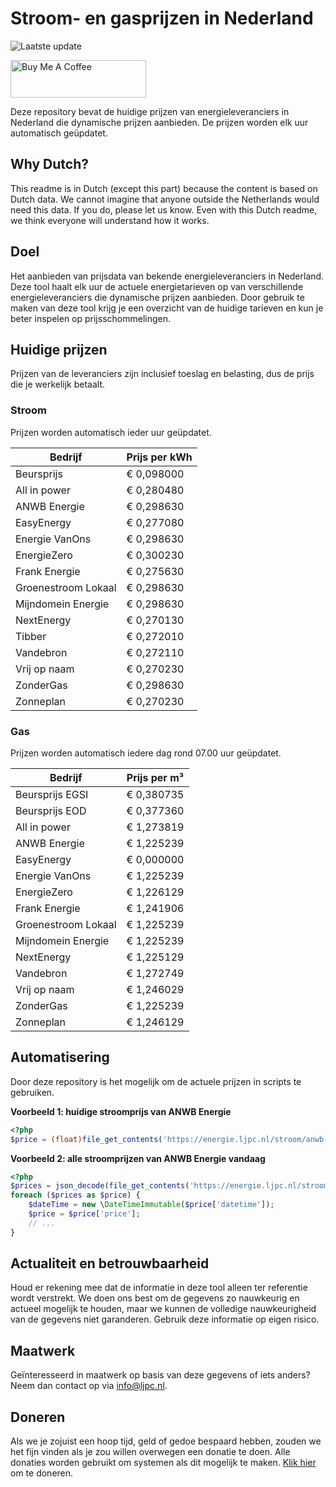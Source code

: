 # Stroom- en gasprijzen in Nederland

![Laatste update](https://img.shields.io/badge/laatste%20update-2024--10--17%2011%3A00%20CET-brightgreen)

<a href="https://www.buymeacoffee.com/Lars-" target="_blank"><img src="https://cdn.buymeacoffee.com/buttons/v2/default-orange.png" alt="Buy Me A Coffee" height="60" style="height: 60px !important;width: 217px !important;" ></a>

Deze repository bevat de huidige prijzen van energieleveranciers in Nederland die dynamische prijzen aanbieden. De prijzen worden elk uur automatisch geüpdatet.

## Why Dutch?

This readme is in Dutch (except this part) because the content is based on Dutch data. We cannot imagine that anyone outside the Netherlands would need this data. If you do, please let us know. Even with this Dutch readme, we think
everyone will understand how it works.

## Doel

Het aanbieden van prijsdata van bekende energieleveranciers in Nederland. Deze tool haalt elk uur de actuele energietarieven op van verschillende energieleveranciers die dynamische prijzen aanbieden. Door gebruik te maken van deze tool
krijg je een overzicht van de huidige tarieven en kun je beter inspelen op prijsschommelingen.

## Huidige prijzen

Prijzen van de leveranciers zijn inclusief toeslag en belasting, dus de prijs die je werkelijk betaalt.

### Stroom

Prijzen worden automatisch ieder uur geüpdatet.

 Bedrijf | Prijs per kWh 
---------|---------------
Beursprijs | € 0,098000
All in power | € 0,280480
ANWB Energie | € 0,298630
EasyEnergy | € 0,277080
Energie VanOns | € 0,298630
EnergieZero | € 0,300230
Frank Energie | € 0,275630
Groenestroom Lokaal | € 0,298630
Mijndomein Energie | € 0,298630
NextEnergy | € 0,270130
Tibber | € 0,272010
Vandebron | € 0,272110
Vrij op naam | € 0,270230
ZonderGas | € 0,298630
Zonneplan | € 0,270230


### Gas

Prijzen worden automatisch iedere dag rond 07.00 uur geüpdatet.

 Bedrijf | Prijs per m³ 
---------|--------------
Beursprijs EGSI | € 0,380735
Beursprijs EOD | € 0,377360
All in power | € 1,273819
ANWB Energie | € 1,225239
EasyEnergy | € 0,000000
Energie VanOns | € 1,225239
EnergieZero | € 1,226129
Frank Energie | € 1,241906
Groenestroom Lokaal | € 1,225239
Mijndomein Energie | € 1,225239
NextEnergy | € 1,225129
Vandebron | € 1,272749
Vrij op naam | € 1,246029
ZonderGas | € 1,225239
Zonneplan | € 1,246129


## Automatisering

Door deze repository is het mogelijk om de actuele prijzen in scripts te gebruiken.

**Voorbeeld 1: huidige stroomprijs van ANWB Energie**

```php
<?php
$price = (float)file_get_contents('https://energie.ljpc.nl/stroom/anwb-energie-nu.txt');

```

**Voorbeeld 2: alle stroomprijzen van ANWB Energie vandaag**

```php
<?php
$prices = json_decode(file_get_contents('https://energie.ljpc.nl/stroom/all-in-power-vandaag.json'),true);
foreach ($prices as $price) {
    $dateTime = new \DateTimeImmutable($price['datetime']);
    $price = $price['price'];
    // ...
}
```

## Actualiteit en betrouwbaarheid

Houd er rekening mee dat de informatie in deze tool alleen ter referentie wordt verstrekt. We doen ons best om de gegevens zo nauwkeurig en actueel mogelijk te houden, maar we kunnen de volledige nauwkeurigheid van de gegevens niet
garanderen. Gebruik deze informatie op eigen risico.

## Maatwerk

Geïnteresseerd in maatwerk op basis van deze gegevens of iets anders? Neem dan contact op
via [info@ljpc.nl](mailto:info@ljpc.nl?subject=Energie%20prijzen).

## Doneren

Als we je zojuist een hoop tijd, geld of gedoe bespaard hebben, zouden we het fijn vinden als je zou willen overwegen een
donatie te doen. Alle donaties worden gebruikt om systemen als dit mogelijk te
maken. [Klik hier](https://www.buymeacoffee.com/Lars-) om te doneren.

